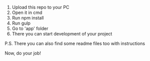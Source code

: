 1. Upload this repo to your PC
2. Open it in cmd 
3. Run npm install
4. Run gulp
5. Go to 'app' folder
6. There you can start development of your project

P.S. There you can also find some readme files too with instructions

Now, do your job!